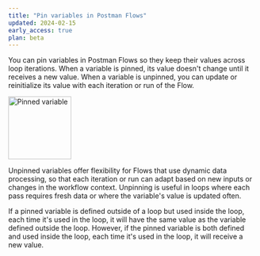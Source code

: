 ```yaml
---
title: "Pin variables in Postman Flows"
updated: 2024-02-15
early_access: true
plan: beta
---
```


You can pin variables in Postman Flows so they keep their values across loop iterations. When a variable is pinned, its value doesn't change until it receives a new value. When a variable is unpinned, you can update or reinitialize its value with each iteration or run of the Flow.

<img alt="Pinned variable" src="https://assets.postman.com/postman-docs/v10/pinned-variable-v10.jpg" width="127px"/>

Unpinned variables offer flexibility for Flows that use dynamic data processing, so that each iteration or run can adapt based on new inputs or changes in the workflow context. Unpinning is useful in loops where each pass requires fresh data or where the variable's value is updated often.

If a pinned variable is defined outside of a loop but used inside the loop, each time it's used in the loop, it will have the same value as the variable defined outside the loop. However, if the pinned variable is both defined and used inside the loop, each time it's used in the loop, it will receive a new value.
